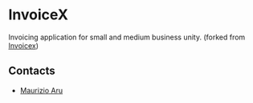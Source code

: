 # InvoiceX

Invoicing application for small and medium business unity.
(forked from [Invoicex](http://http://www.invoicex.it))

## Contacts

 * [Maurizio Aru](http://www.ginopc.it)